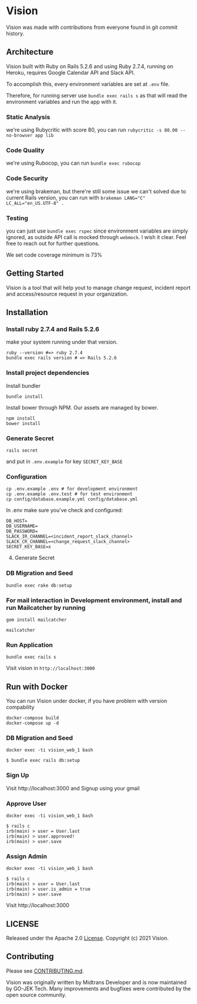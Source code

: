 # Vision

Vision was made with contributions from everyone found in git commit history.

## Architecture

Vision built with Ruby on Rails 5.2.6 and using Ruby 2.7.4, running on Heroku, requires Google Calendar API and Slack API.

To accomplish this, every environment variables are set at `.env` file.

Therefore, for running server use `bundle exec rails s` as that will read the environment variables and run the app with it.

### Static Analysis
we're using Rubycritic with score 80, you can run `rubycritic -s 80.00 --no-browser app lib`

### Code Quality
we're using Rubocop, you can run `bundle exec rubocop`

### Code Security
we're using brakeman, but there're still some issue we can't solved due to current Rails version,
you can run with `brakeman LANG="C" LC_ALL="en_US.UTF-8" .`

### Testing
you can just use `bundle exec rspec` since environment variables are simply ignored,
as outside API call is mocked through `webmock`.
I wish it clear. Feel free to reach out for further questions.

We set code coverage minimum is 73%

## Getting Started

Vision is a tool that will help yout to manage change request, incident report and access/resource request in your organization.


## Installation

### Install ruby 2.7.4 and Rails 5.2.6

make your system running under that version.

```
ruby --version #=> ruby 2.7.4
bundle exec rails version # => Rails 5.2.6
```

### Install project dependencies

Install bundler
```
bundle install
```

Install bower through NPM. Our assets are managed by bower.
```
npm install
bower install
```

### Generate Secret

```
rails secret
```

and put in `.env.example` for key `SECRET_KEY_BASE`

### Configuration
```
cp .env.example .env # for development environment
cp .env.example .env.test # for test environment
cp config/database.example.yml config/database.yml
```

In .env make sure you've check and configured:
```
DB_HOST=
DB_USERNAME=
DB_PASSWORD=
SLACK_IR_CHANNEL=<incident_report_slack_channel>
SLACK_CR_CHANNEL=<change_request_slack_channel>
SECRET_KEY_BASE=x
```
4. Generate Secret

### DB Migration and Seed

```
bundle exec rake db:setup
```

### For mail interaction in Development environment, install and run Mailcatcher by running
```
gem install mailcatcher

mailcatcher
```

### Run Application
```
bundle exec rails s
```

Visit vision in `http://localhost:3000`


## Run with Docker

You can run Vision under docker, if you have problem with version compability

```
docker-compose build
docker-compose up -d

```

### DB Migration and Seed

```
docker exec -ti vision_web_1 bash

$ bundle exec rails db:setup
```

### Sign Up

Visit http://localhost:3000 and Signup using your gmail

### Approve User

```
docker exec -ti vision_web_1 bash

$ rails c
irb(main) > user = User.last
irb(main) > user.approved!
irb(main) > user.save
```

### Assign Admin

```
docker exec -ti vision_web_1 bash

$ rails c
irb(main) > user = User.last
irb(main) > user.is_admin = true
irb(main) > user.save
```

Visit http://localhost:3000

## LICENSE

Released under the Apache 2.0 [License](LICENSE). Copyright (c) 2021 Vision.

## Contributing

Please see [CONTRIBUTING.md](CONTRIBUTING.md).

Vision was originally written by Midtrans Developer and is now maintained by GO-JEK Tech. Many improvements and bugfixes were contributed by the open source community.
